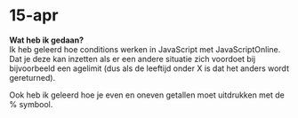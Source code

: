 # 15-apr
**Wat heb ik gedaan?**  
Ik heb geleerd hoe conditions werken in JavaScript met JavaScriptOnline. Dat je deze kan inzetten als er een andere situatie zich voordoet bij bijvoorbeeld een agelimit (dus als de leeftijd onder X is dat het anders wordt gereturned).

Ook heb ik geleerd hoe je even en oneven getallen moet uitdrukken met de % symbool.